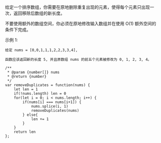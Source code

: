 给定一个排序数组，你需要在原地删除重复出现的元素，使得每个元素只出现一次，返回移除后数组的新长度。

不要使用额外的数组空间，你必须在原地修改输入数组并在使用 O(1) 额外空间的条件下完成。

示例 1:

```
给定 nums = [0,0,1,1,1,2,2,3,3,4],

函数应该返回新的长度 5, 并且原数组 nums 的前五个元素被修改为 0, 1, 2, 3, 4。
```
```
/**
 * @param {number[]} nums
 * @return {number}
 */
var removeDuplicates = function(nums) {
    let len = 1
    if(!nums.length) len = 0
    for(let i = 0; i < nums.length; i++) {
        if(nums[i] === nums[i+1]) {
            nums.splice(i, 1)
            removeDuplicates(nums)
        } else{
            len += 1
        }
    }
    return len
};
```